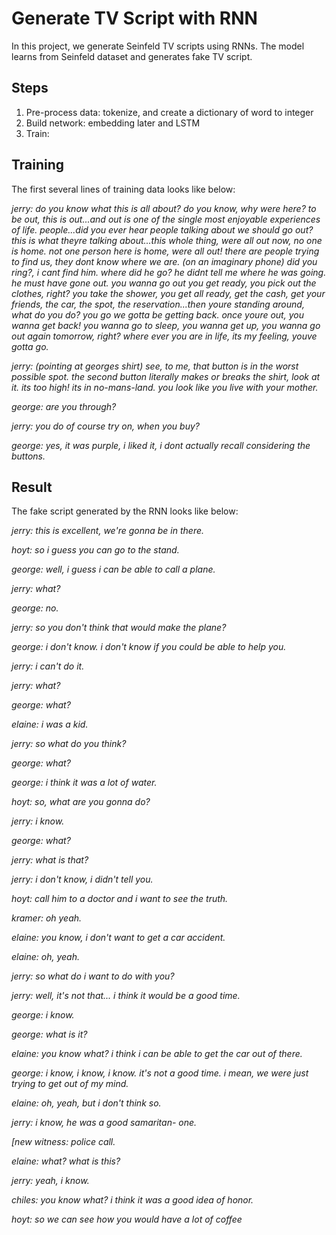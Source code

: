 # Generate TV Script with RNN
In this project, we generate Seinfeld TV scripts using RNNs. The model learns from Seinfeld dataset and generates fake TV script.

## Steps
1. Pre-process data: tokenize, and create a dictionary of word to integer
2. Build network: embedding later and LSTM
3. Train: 

## Training

The first several lines of training data looks like below:

<i>
jerry: do you know what this is all about? do you know, why were here? to be out, this is out...and out is one of the single most enjoyable experiences of life. people...did you ever hear people talking about we should go out? this is what theyre talking about...this whole thing, were all out now, no one is home. not one person here is home, were all out! there are people trying to find us, they dont know where we are. (on an imaginary phone) did you ring?, i cant find him. where did he go? he didnt tell me where he was going. he must have gone out. you wanna go out you get ready, you pick out the clothes, right? you take the shower, you get all ready, get the cash, get your friends, the car, the spot, the reservation...then youre standing around, what do you do? you go we gotta be getting back. once youre out, you wanna get back! you wanna go to sleep, you wanna get up, you wanna go out again tomorrow, right? where ever you are in life, its my feeling, youve gotta go. 

jerry: (pointing at georges shirt) see, to me, that button is in the worst possible spot. the second button literally makes or breaks the shirt, look at it. its too high! its in no-mans-land. you look like you live with your mother. 

george: are you through? 

jerry: you do of course try on, when you buy? 

george: yes, it was purple, i liked it, i dont actually recall considering the buttons. 
</i>

## Result

The fake script generated by the RNN looks like below:

<i>
jerry: this is excellent, we're gonna be in there.

hoyt: so i guess you can go to the stand.

george: well, i guess i can be able to call a plane.

jerry: what?

george: no.

jerry: so you don't think that would make the plane?

george: i don't know. i don't know if you could be able to help you.

jerry: i can't do it.

jerry: what?

george: what?

elaine: i was a kid.

jerry: so what do you think?

george: what?

george: i think it was a lot of water.

hoyt: so, what are you gonna do?

jerry: i know.

george: what?

jerry: what is that?

jerry: i don't know, i didn't tell you.

hoyt: call him to a doctor and i want to see the truth.

kramer: oh yeah.

elaine: you know, i don't want to get a car accident.

elaine: oh, yeah.

jerry: so what do i want to do with you?

jerry: well, it's not that... i think it would be a good time.

george: i know.

george: what is it?

elaine: you know what? i think i can be able to get the car out of there.

george: i know, i know, i know. it's not a good time. i mean, we were just trying to get out of my mind.

elaine: oh, yeah, but i don't think so.

jerry: i know, he was a good samaritan- one.

[new witness: police call.

elaine: what? what is this?

jerry: yeah, i know.

chiles: you know what? i think it was a good idea of honor.

hoyt: so we can see how you would have a lot of coffee
</i>
